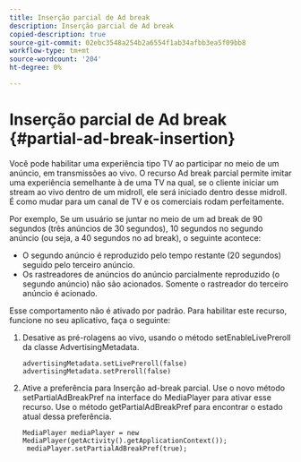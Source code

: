 ```yaml
---
title: Inserção parcial de Ad break
description: Inserção parcial de Ad break
copied-description: true
source-git-commit: 02ebc3548a254b2a6554f1ab34afbb3ea5f09bb8
workflow-type: tm+mt
source-wordcount: '204'
ht-degree: 0%

---
```


# Inserção parcial de Ad break {#partial-ad-break-insertion}

Você pode habilitar uma experiência tipo TV ao participar no meio de um anúncio, em transmissões ao vivo. O recurso Ad break parcial permite imitar uma experiência semelhante à de uma TV na qual, se o cliente iniciar um stream ao vivo dentro de um midroll, ele será iniciado dentro desse midroll. É como mudar para um canal de TV e os comerciais rodam perfeitamente.

Por exemplo, Se um usuário se juntar no meio de um ad break de 90 segundos (três anúncios de 30 segundos), 10 segundos no segundo anúncio (ou seja, a 40 segundos no ad break), o seguinte acontece:

* O segundo anúncio é reproduzido pelo tempo restante (20 segundos) seguido pelo terceiro anúncio.
* Os rastreadores de anúncios do anúncio parcialmente reproduzido (o segundo anúncio) não são acionados. Somente o rastreador do terceiro anúncio é acionado.

Esse comportamento não é ativado por padrão. Para habilitar este recurso, funcione no seu aplicativo, faça o seguinte:

1. Desative as pré-rolagens ao vivo, usando o método setEnableLivePreroll da classe AdvertisingMetadata.

   ```
   advertisingMetadata.setLivePreroll(false)  
   advertisingMetadata.setPreroll(false)
   ```

1. Ative a preferência para Inserção ad-break parcial. Use o novo método setPartialAdBreakPref na interface do MediaPlayer para ativar esse recurso. Use o método getPartialAdBreakPref para encontrar o estado atual dessa preferência.

   ```
   MediaPlayer mediaPlayer = new MediaPlayer(getActivity().getApplicationContext()); 
    mediaPlayer.setPartialAdBreakPref(true);
   ```

